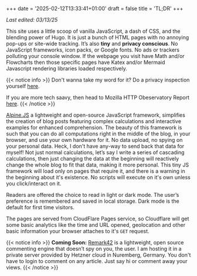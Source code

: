 +++
date = '2025-02-12T13:33:41+01:00'
draft = false
title = 'TL;DR'
+++

*Last edited: 03/13/25*

This site uses a little scoop of vanilla JavaScript, a dash of CSS, and the blending power of Hugo. It is just a bunch of HTML pages with no annoying pop-ups or site-wide tracking. It’s also **tiny** and **privacy conscious**. No JavaScript frameworks, icon packs, or Google fonts. No ads or trackers polluting your console window. If the webpage you visit have Math and/or Flowcharts then those specific pages have Katex and/or Mermaid Javascript rendering libraries loaded respectively.

{{< notice info >}}
Don't wanna take my word for it? Do a privacy inspection yourself [here](https://themarkup.org/blacklight?url=ashwinbalaji.xyz&device=mobile&location=us-ca&force=false).

If you are more tech saavy, then head to Mozilla HTTP Obeservatory Report [here](https://developer.mozilla.org/en-US/observatory/analyze?host=ashwinbalaji.xyz).
{{< /notice >}}

[Alpine.JS](https://alpinejs.dev/) a lightweight and open-source JavaScript framework, simplifies the creation of blog posts featuring complex calculations and interactive examples for enhanced comprehension. The beauty of this framework is such that you can do all computations right in the middle of the blog, in your browser, and use your own hardware for it. No data upload, no spying on your personal data. Heck, I don't have any-way to send back that data for myself! Not just normal calculations, let’s say I write a series of cascading calculations, then just changing the data at the beginning will reactively change the whole blog to fit that data, making it more personal. This tiny JS framework will load only on pages that require it, and there is a warning in the beginning about it's existence. No scripts will execute on it's own unless you click/interact on it.


Readers are offered the choice to read in light or dark mode. The user’s preference is remembered and saved in local storage. Dark mode is the default for first time visitors.

The pages are served from CloudFlare Pages service, so Cloudflare will get some basic analytics like the time and URL opened, geolocation and other basic information your browser attaches to it's `GET` request.

{{< notice info >}}
**Coming Soon:** [Remark42](https://remark42.com/) is a lightweight, open source commenting engine that doesn’t spy on you, the user. I am hosting it in a private server provided by Hetzner cloud in Nuremberg, Germany. You don't have to login to comment on any article. Just say hi or comment away your views.
{{< /notice >}}